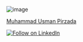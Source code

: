 ![image](https://github.com/user-attachments/assets/05e826a1-275b-4ed4-9597-d438bf7ececb)

<div class="badge-base LI-profile-badge" data-locale="en_US" data-size="medium" data-theme="dark" data-type="VERTICAL" data-vanity="usman-pirzada" data-version="v1"><a class="badge-base__link LI-simple-link" href="https://pk.linkedin.com/in/usman-pirzada?trk=profile-badge">Muhammad Usman Pirzada</a></div>

[![Follow on LinkedIn](https://img.shields.io/badge/Follow_on_LinkedIn-blue?style=flat&logo=linkedin)](https://linkedin.com/comm/mynetwork/discovery-see-all?usecase=PEOPLE_FOLLOWS&followMember=usman-pirzada)


              


<!---
- 👋 Hi, I’m @usman-pirzada
- 👀 I’’m interested in ...
- 🌱 I’m currently learning ...
- 💞️ I’m looking to collaborate on ...
- 📫 How to reach me ...
- 😄 Pronouns: ...
- ⚡ Fun fact: ...
--->

<!---
usman-pirzada/usman-pirzada is a ✨ special ✨ repository because its `README.md` (this file) appears on your GitHub profile.
You can click the Preview link to take a look at your changes.
--->
